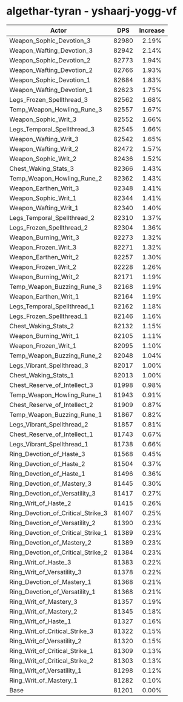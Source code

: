 # algethar-tyran - yshaarj-yogg-vf
| Actor | DPS | Increase |
|---|:---:|:---:|
|Weapon_Sophic_Devotion_3|82980|2.19%|
|Weapon_Wafting_Devotion_3|82942|2.14%|
|Weapon_Sophic_Devotion_2|82773|1.94%|
|Weapon_Wafting_Devotion_2|82766|1.93%|
|Weapon_Sophic_Devotion_1|82684|1.83%|
|Weapon_Wafting_Devotion_1|82623|1.75%|
|Legs_Frozen_Spellthread_3|82562|1.68%|
|Temp_Weapon_Howling_Rune_3|82557|1.67%|
|Weapon_Sophic_Writ_3|82552|1.66%|
|Legs_Temporal_Spellthread_3|82545|1.66%|
|Weapon_Wafting_Writ_3|82542|1.65%|
|Weapon_Wafting_Writ_2|82472|1.57%|
|Weapon_Sophic_Writ_2|82436|1.52%|
|Chest_Waking_Stats_3|82366|1.43%|
|Temp_Weapon_Howling_Rune_2|82362|1.43%|
|Weapon_Earthen_Writ_3|82348|1.41%|
|Weapon_Sophic_Writ_1|82344|1.41%|
|Weapon_Wafting_Writ_1|82340|1.40%|
|Legs_Temporal_Spellthread_2|82310|1.37%|
|Legs_Frozen_Spellthread_2|82304|1.36%|
|Weapon_Burning_Writ_3|82273|1.32%|
|Weapon_Frozen_Writ_3|82271|1.32%|
|Weapon_Earthen_Writ_2|82257|1.30%|
|Weapon_Frozen_Writ_2|82228|1.26%|
|Weapon_Burning_Writ_2|82171|1.19%|
|Temp_Weapon_Buzzing_Rune_3|82168|1.19%|
|Weapon_Earthen_Writ_1|82164|1.19%|
|Legs_Temporal_Spellthread_1|82162|1.18%|
|Legs_Frozen_Spellthread_1|82146|1.16%|
|Chest_Waking_Stats_2|82132|1.15%|
|Weapon_Burning_Writ_1|82105|1.11%|
|Weapon_Frozen_Writ_1|82095|1.10%|
|Temp_Weapon_Buzzing_Rune_2|82048|1.04%|
|Legs_Vibrant_Spellthread_3|82017|1.00%|
|Chest_Waking_Stats_1|82013|1.00%|
|Chest_Reserve_of_Intellect_3|81998|0.98%|
|Temp_Weapon_Howling_Rune_1|81943|0.91%|
|Chest_Reserve_of_Intellect_2|81909|0.87%|
|Temp_Weapon_Buzzing_Rune_1|81867|0.82%|
|Legs_Vibrant_Spellthread_2|81857|0.81%|
|Chest_Reserve_of_Intellect_1|81743|0.67%|
|Legs_Vibrant_Spellthread_1|81738|0.66%|
|Ring_Devotion_of_Haste_3|81568|0.45%|
|Ring_Devotion_of_Haste_2|81504|0.37%|
|Ring_Devotion_of_Haste_1|81496|0.36%|
|Ring_Devotion_of_Mastery_3|81445|0.30%|
|Ring_Devotion_of_Versatility_3|81417|0.27%|
|Ring_Writ_of_Haste_2|81415|0.26%|
|Ring_Devotion_of_Critical_Strike_3|81407|0.25%|
|Ring_Devotion_of_Versatility_2|81390|0.23%|
|Ring_Devotion_of_Critical_Strike_1|81389|0.23%|
|Ring_Devotion_of_Mastery_2|81389|0.23%|
|Ring_Devotion_of_Critical_Strike_2|81384|0.23%|
|Ring_Writ_of_Haste_3|81383|0.22%|
|Ring_Writ_of_Versatility_3|81378|0.22%|
|Ring_Devotion_of_Mastery_1|81368|0.21%|
|Ring_Devotion_of_Versatility_1|81368|0.21%|
|Ring_Writ_of_Mastery_3|81357|0.19%|
|Ring_Writ_of_Mastery_2|81345|0.18%|
|Ring_Writ_of_Haste_1|81327|0.16%|
|Ring_Writ_of_Critical_Strike_3|81322|0.15%|
|Ring_Writ_of_Versatility_2|81320|0.15%|
|Ring_Writ_of_Critical_Strike_1|81309|0.13%|
|Ring_Writ_of_Critical_Strike_2|81303|0.13%|
|Ring_Writ_of_Versatility_1|81298|0.12%|
|Ring_Writ_of_Mastery_1|81282|0.10%|
|Base|81201|0.00%|
